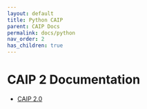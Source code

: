 ```yaml
---
layout: default
title: Python CAIP
parent: CAIP Docs
permalink: docs/python
nav_order: 2
has_children: true
---
```


# CAIP 2 Documentation
* [CAIP 2.0](https://caippy.github.io/docs/python/2)